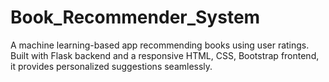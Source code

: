 # Book_Recommender_System
A machine learning-based app recommending books using user ratings. Built with Flask backend and a responsive HTML, CSS, Bootstrap frontend, it provides personalized suggestions seamlessly.
